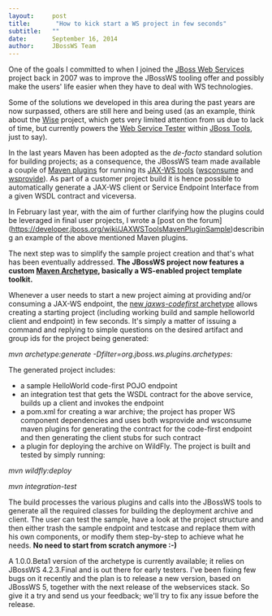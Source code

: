 ```yaml
---
layout:     post
title:       "How to kick start a WS project in few seconds"
subtitle:   ""
date:       September 16, 2014
author:     JBossWS Team
---
```



One of the goals I committed to when I joined the [JBoss Web Services](http://jbossws.jboss.org/) project back in 2007 was to improve the JBossWS tooling offer and possibly make the users&#39; life easier when they have to deal with WS technologies.  

Some of the solutions we developed in this area during the past years are now surpassed, others are still here and being used (as an example, think about the [Wise](http://wise.jboss.org/) project, which gets very limited attention from us due to lack of time, but currently powers the [Web Service Tester](http://docs.jboss.org/tools/4.1.0.Final/en/ws_soap_reference/html/web_service_test_view.html) within [JBoss Tools](http://tools.jboss.org/), just to say).  

In the last years Maven has been adopted as the _de-facto_ standard solution for building projects; as a consequence, the JBossWS team made available a couple of [Maven plugins](http://jbossws.blogspot.it/2013/02/maven-plugin-for-jaxws-tools-again.html) for running its [JAX-WS tools](https://docs.jboss.org/author/display/JBWS/JAX-WS+Tools) ([wsconsume](https://docs.jboss.org/author/display/JBWS/wsconsume) and [wsprovide](https://docs.jboss.org/author/display/JBWS/wsprovide)). As part of a customer project build it is hence possible to automatically generate a JAX-WS client or Service Endpoint Interface from a given WSDL contract and viceversa.  

In February last year, with the aim of further clarifying how the plugins could be leveraged in final user projects, I wrote a [post on the forum] (https://developer.jboss.org/wiki/JAXWSToolsMavenPluginSample)describing an example of the above mentioned Maven plugins.  

The next step was to simplify the sample project creation and that&#39;s what has been eventually addressed. **The JBossWS project now features a custom [Maven Archetype](http://maven.apache.org/guides/introduction/introduction-to-archetypes.html), basically a WS-enabled project template toolkit.**  

Whenever a user needs to start a new project aiming at providing and/or consuming a JAX-WS endpoint, the [new _jaxws-codefirst_ archetype](https://repository.jboss.org/nexus/content/groups/public/org/jboss/ws/plugins/archetypes/jaxws-codefirst/) allows creating a starting project (including working build and sample helloworld client and endpoint) in few seconds. It&#39;s simply a matter of issuing a command and replying to simple questions on the desired artifact and group ids for the project being generated:  

_mvn archetype:generate -Dfilter=org.jboss.ws.plugins.archetypes:_  

The generated project includes:  

*   a sample HelloWorld code-first POJO endpoint
*   an integration test that gets the WSDL contract for the above service, builds up a client and invokes the endpoint
*   a pom.xml for creating a war archive; the project has proper WS component dependencies and uses both wsprovide and wsconsume maven plugins for generating the contract for the code-first endpoint and then generating the client stubs for such contract
*   a plugin for deploying the archive on WildFly.
The project is built and tested by simply running:  

_mvn wildfly:deploy_  

_mvn integration-test_  

The build processes the various plugins and calls into the JBossWS tools to generate all the required classes for building the deployment archive and client. The user can test the sample, have a look at the project structure and then either trash the sample endpoint and testcase and replace them with his own components, or modify them step-by-step to achieve what he needs. **No need to start from scratch anymore :-)**  

A 1.0.0.Beta1 version of the archetype is currently available; it relies on JBossWS 4.2.3.Final and is out there for early testers. I&#39;ve been fixing few bugs on it recently and the plan is to release a new version, based on JBossWS 5, together with the next release of the webservices stack. So give it a try and send us your feedback; we&#39;ll try to fix any issue before the release.  





